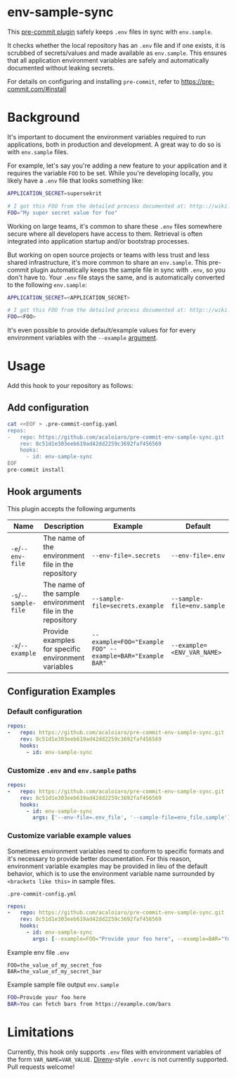 # env-sample-sync 

This [pre-commit plugin](https://pre-commit.com/#install) safely keeps `.env` files in sync with `env.sample`.

It checks whether the local repository has an `.env` file and if one exists, it is scrubbed of secrets/values and made available as `env.sample`. This ensures that all application environment variables are safely and automatically documented without leaking secrets.

For details on configuring and installing `pre-commit`, refer to https://pre-commit.com/#install

# Background

It's important to document the environment variables required to run applications, both in production and development. A great way to do so is with `env.sample` files.

For example, let's say you're adding a new feature to your application and it requires the variable `FOO` to be set. While you're developing locally, you likely have a `.env` file that looks something like:

```bash
APPLICATION_SECRET=supersekrit

# I got this FOO from the detailed process documented at: http:://wiki.example.com/how_to_get_a_foo
FOO="My super secret value for foo"
```

Working on large teams, it's common to share these `.env` files somewhere secure where all developers have access to them. Retrieval is often integrated into application startup and/or bootstrap processes.

But working on open source projects or teams with less trust and less shared infrastructure, it's more common to share an `env.sample`. This pre-commit plugin automatically keeps the sample file in sync with `.env`, so you don't have to. Your `.env` file stays the same, and is automatically converted to the following `env.sample`:

```bash
APPLICATION_SECRET=<APPLICATION_SECRET>

# I got this FOO from the detailed process documented at: http:://wiki.example.com/how_to_get_a_foo
FOO=<FOO>
```

It's even possible to provide default/example values for for every environment variables with the `--example` [argument](#arguments).

# Usage

Add this hook to your repository as follows:

## Add configuration
```bash
cat <<EOF > .pre-commit-config.yaml
repos:
-   repo: https://github.com/acaloiaro/pre-commit-env-sample-sync.git
    rev: 8c51d1e303eeb619ad42dd2259c3692faf456569
    hooks:
      - id: env-sample-sync
EOF
pre-commit install
```

## Hook arguments

This plugin accepts the following arguments

| Name                  | Description                                               | Example                                                   | Default                       |
| --------------------  | --------------------------------------------------------- | --------------------------------------------------------- | ----------------------------- |
| `-e`/`--env-file`     | The name of the environment file in the repository        | `--env-file=.secrets`                                     | `--env-file=.env`             |
| `-s`/`--sample-file`  | The name of the sample environment file in the repository | `--sample-file=secrets.example`                           | `--sample-file=env.sample`    |
| `-x`/`--example`      | Provide examples for specific environment variables       | `--example=FOO="Example FOO" --example=BAR="Example BAR"` | `--example=<ENV_VAR_NAME>`    |

## Configuration Examples

### Default configuration

```yml
repos:
-   repo: https://github.com/acaloiaro/pre-commit-env-sample-sync.git
    rev: 8c51d1e303eeb619ad42dd2259c3692faf456569
    hooks:
      - id: env-sample-sync
```

### Customize `.env` and `env.sample` paths

```yml
repos:
-   repo: https://github.com/acaloiaro/pre-commit-env-sample-sync.git
    rev: 8c51d1e303eeb619ad42dd2259c3692faf456569
    hooks:
      - id: env-sample-sync
        args: ['--env-file=.env_file', '--sample-file=env_file.sample']
```

### Customize variable example values

Sometimes environment variables need to conform to specific formats and it's necessary to provide better documentation. For this reason, environment variable examples may be provided in lieu of the default behavior, which is to use the environment variable name surrounded by `<brackets like this>` in sample files.

`.pre-commit-config.yml`
```yml
repos:
-   repo: https://github.com/acaloiaro/pre-commit-env-sample-sync.git
    rev: 8c51d1e303eeb619ad42dd2259c3692faf456569
    hooks:
      - id: env-sample-sync
        args: [--example=FOO="Provide your foo here", --example=BAR="You can fetch bars from https://example.com/bars"]
```

Example env file
`.env`
```
FOO=the_value_of_my_secret_foo
BAR=the_value_of_my_secret_bar
```

Example sample file output
`env.sample`
```bash
FOO=Provide your foo here
BAR=You can fetch bars from https://example.com/bars
```

# Limitations

Currently, this hook only supports `.env` files with environment variables of the form `VAR_NAME=VAR_VALUE`. [Direnv](https://direnv.net/)-style `.envrc` is not currently supported. Pull requests welcome!

